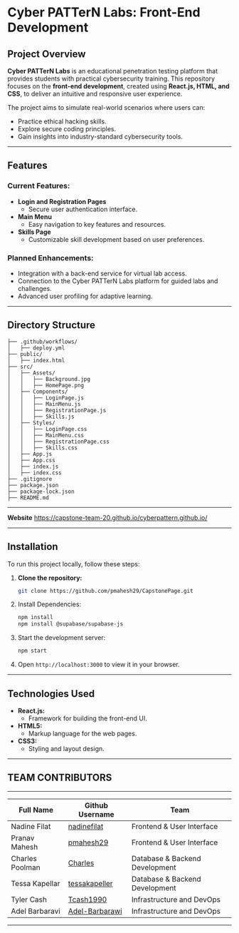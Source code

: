 # Cyber PATTerN Labs: Front-End Development

## Project Overview

**Cyber PATTerN Labs** is an educational penetration testing platform that provides students with practical cybersecurity training. This repository focuses on the **front-end development**, created using **React.js, HTML, and CSS**, to deliver an intuitive and responsive user experience.

The project aims to simulate real-world scenarios where users can:
- Practice ethical hacking skills.
- Explore secure coding principles.
- Gain insights into industry-standard cybersecurity tools.

---

## Features

### Current Features:
- **Login and Registration Pages**
  - Secure user authentication interface.
- **Main Menu**
  - Easy navigation to key features and resources.
- **Skills Page**
  - Customizable skill development based on user preferences.

### Planned Enhancements:
- Integration with a back-end service for virtual lab access.
- Connection to the Cyber PATTerN Labs platform for guided labs and challenges.
- Advanced user profiling for adaptive learning.

---

## Directory Structure
```CAPSTONE_FRONTEND/
├── .github/workflows/
│   ├── deploy.yml
├── public/
│   ├── index.html
├── src/
│   ├── Assets/
│   │   ├── Background.jpg
│   │   ├── HomePage.png
│   ├── Components/
│   │   ├── LoginPage.js
│   │   ├── MainMenu.js
│   │   ├── RegistrationPage.js
│   │   ├── Skills.js
│   ├── Styles/
│   │   ├── LoginPage.css
│   │   ├── MainMenu.css
│   │   ├── RegistrationPage.css
│   │   ├── Skills.css
│   ├── App.js
│   ├── App.css
│   ├── index.js
│   ├── index.css
├── .gitignore
├── package.json
├── package-lock.json
├── README.md
```


---
**Website**
https://capstone-team-20.github.io/cyberpattern.github.io/

---
## Installation

To run this project locally, follow these steps:

1. **Clone the repository:**
   ```bash
   git clone https://github.com/pmahesh29/CapstonePage.git
2. Install Dependencies:
   ```bash
   npm install
   npm install @supabase/supabase-js
3. Start the development server:
   ```bash
   npm start
4. Open `http://localhost:3000` to view it in your browser.

---

## Technologies Used
- **React.js:**
  - Framework for building the front-end UI.
- **HTML5:**
  - Markup language for the web pages.
- **CSS3:**
  - Styling and layout design.

---
## TEAM CONTRIBUTORS
-------------------------------------
|  Full Name       | Github Username |  Team|
|------------------|-----------------| -----------------|
|Nadine Filat      |   [nadinefilat](https://github.com/nadinefilat)     |Frontend & User Interface |
|Pranav Mahesh     |   [pmahesh29](https://github.com/pmahesh29)         |Frontend & User Interface |
|Charles Poolman   |   [Charles](https://github.com/username)               |Database & Backend Development |
|Tessa Kapellar    |   [tessakapeller](https://github.com/tessakapeller)|Database & Backend Development |
|Tyler Cash        |   [Tcash1990](https://github.com/Tcash1990)         | Infrastructure and DevOps |
|Adel Barbaravi    |   [Adel-Barbarawi](https://github.com/Adel-Barbarawi) | Infrastructure and DevOps |
------------------------------------------------------------------------
